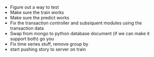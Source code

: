 - Figure out a way to test
- Make sure the train works
- Make sure the predict works
- Fix the transaction controller and subsiquent modules using the transaction data
- Swap from mongo to python database document (if we can make it support both) go you
- Fix time series stuff, remove group by 
- start pushing story to server on train
